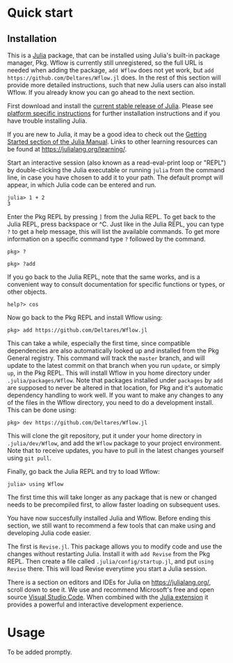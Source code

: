 # Quick start

## Installation

This is a [Julia](https://julialang.org/) package, that can be installed using Julia's
built-in package manager, Pkg. Wflow is currently still unregistered, so the full URL is
needed when adding the package, `add Wflow` does not yet work, but `add
https://github.com/Deltares/Wflow.jl` does. In the rest of this section will provide more
detailed instructions, such that new Julia users can also install Wflow. If you already know
you can go ahead to the next section.

First download and install the [current stable release of
Julia](https://julialang.org/downloads/#current_stable_release). Please see [platform
specific instructions](https://julialang.org/downloads/platform/) for further installation
instructions and if you have trouble installing Julia.

If you are new to Julia, it may be a good idea to check out the [Getting Started section of
the Julia Manual](https://docs.julialang.org/en/v1/manual/getting-started/). Links to other
learning resources can be found at https://julialang.org/learning/.

Start an interactive session (also known as a read-eval-print loop or "REPL") by
double-clicking the Julia executable or running `julia` from the command line, in case you
have chosen to add it to your path. The default prompt will appear, in which Julia code can
be entered and run.

```julia-repl
julia> 1 + 2
3
```

Enter the Pkg REPL by pressing `]` from the Julia REPL. To get back to the Julia REPL, press
backspace or ^C. Just like in the Julia REPL, you can type `?` to get a help message, this
will list the available commands. To get more information on a specific command type `?`
followed by the command.

```julia-repl
pkg> ?

pkg> ?add
```

If you go back to the Julia REPL, note that the same works, and is a convenient way to
consult documentation for specific functions or types, or other objects.

```
help?> cos
```

Now go back to the Pkg REPL and install Wflow using:

```julia-repl
pkg> add https://github.com/Deltares/Wflow.jl
```

This can take a while, especially the first time, since compatible dependencies are also
automatically looked up and installed from the Pkg General registry. This command will track
the `master` branch, and will update to the latest commit on that branch when you run
`update`, or simply `up`, in the Pkg REPL. This will install Wflow in you home directory
under `.julia/packages/Wflow`. Note that packages installed under `packages` by `add` are
supposed to never be altered in that location, for Pkg and it's automatic dependency
handling to work well. If you want to make any changes to any of the files in the Wflow
directory, you need to do a development install. This can be done using:

```julia-repl
pkg> dev https://github.com/Deltares/Wflow.jl
```

This will clone the git repository, put it under your home directory in `.julia/dev/Wflow`,
and add the `Wflow` package to your project environment. Note that to receive updates, you
have to pull in the latest changes yourself using `git pull`.

Finally, go back the Julia REPL and try to load Wflow:

```julia-repl
julia> using Wflow
```

The first time this will take longer as any package that is new or changed needs to be
precompiled first, to allow faster loading on subsequent uses.

You have now succesfully installed Julia and Wflow. Before ending this section, we still
want to recommend a few tools that can make using and developing Julia code easier.

The first is `Revise.jl`. This package allows you to modify code and use the changes without
restarting Julia. Install it with `add Revise` from the Pkg REPL. Then create a file called
`.julia/config/startup.jl`, and put `using Revise` there. This will load Revise everytime
you start a Julia session.

There is a section on editors and IDEs for Julia on https://julialang.org/, scroll down to
see it. We use and recommend Microsoft's free and open source [Visual Studio
Code](https://code.visualstudio.com/). When combined with the [Julia
extension](https://www.julia-vscode.org/) it provides a powerful and interactive development
experience.

# Usage

To be added promptly.
